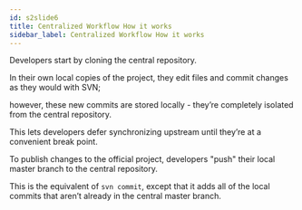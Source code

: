 ```yaml
---
id: s2slide6
title: Centralized Workflow How it works
sidebar_label: Centralized Workflow How it works
---
```




Developers start by cloning the central repository.

In their own local copies of the project, they edit files and commit changes as they would with SVN;

however, these new commits are stored locally - they’re completely isolated from the central repository.

This lets developers defer synchronizing upstream until they’re at a convenient break point.

To publish changes to the official project, developers "push" their local master branch to the central repository.

This is the equivalent of `svn commit`, except that it adds all of the local commits that aren’t already in the central master branch.

